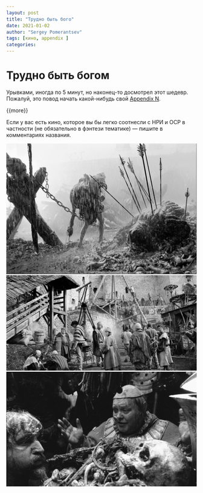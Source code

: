 ```yaml
---
layout: post
title: "Трудно быть бого"
date: 2021-01-02
author: "Sergey Pomerantsev"
tags: [кино, appendix ]
categories:
---
```


# Трудно быть богом

Урывками, иногда по 5 минут, но наконец-то досмотрел этот шедевр. Пожалуй, это повод начать какой-нибудь свой [Appendix N](https://stuartzaq.blot.im/appendix-n).

{{more}}

Если у вас есть кино, которое вы бы легко соотнесли с НРИ и ОСР в частности (не обязательно в фэнтези тематике) — пишите в комментариях названия.

![](/assets/images/trudno_1.jpg)
![](/assets/images/trudno_2.jpg)
![](/assets/images/trudno_3.jpg)

